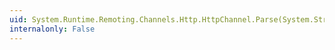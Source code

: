 ```yaml
---
uid: System.Runtime.Remoting.Channels.Http.HttpChannel.Parse(System.String,System.String@)
internalonly: False
---
```

